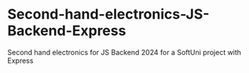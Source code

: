 # Second-hand-electronics-JS-Backend-Express
Second hand electronics for JS Backend 2024 for a SoftUni project with Express
